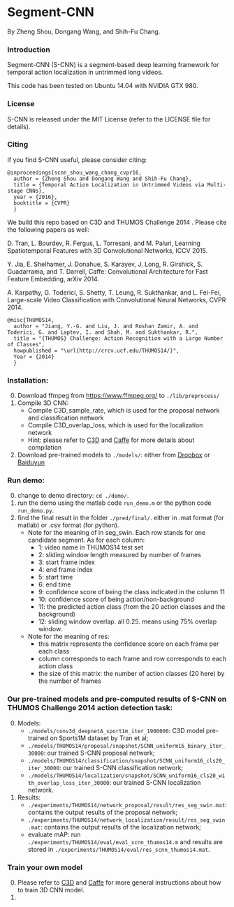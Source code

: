 # Segment-CNN

By Zheng Shou, Dongang Wang, and Shih-Fu Chang.

### Introduction

Segment-CNN (S-CNN) is a segment-based deep learning framework for temporal action localization in untrimmed long videos.

This code has been tested on Ubuntu 14.04 with NVIDIA GTX 980.

### License

S-CNN is released under the MIT License (refer to the LICENSE file for details).

### Citing

If you find S-CNN useful, please consider citing:

    @inproceedings{scnn_shou_wang_chang_cvpr16,
      author = {Zheng Shou and Dongang Wang and Shih-Fu Chang},
      title = {Temporal Action Localization in Untrimmed Videos via Multi-stage CNNs},
      year = {2016},
      booktitle = {CVPR} 
      }
    
We build this repo based on C3D and THUMOS Challenge 2014 . Please cite the following papers as well:

D. Tran, L. Bourdev, R. Fergus, L. Torresani, and M. Paluri, Learning Spatiotemporal Features with 3D Convolutional Networks, ICCV 2015.

Y. Jia, E. Shelhamer, J. Donahue, S. Karayev, J. Long, R. Girshick, S. Guadarrama, and T. Darrell, Caffe: Convolutional Architecture for Fast Feature Embedding, arXiv 2014.

A. Karpathy, G. Toderici, S. Shetty, T. Leung, R. Sukthankar, and L. Fei-Fei, Large-scale Video Classification with Convolutional Neural Networks, CVPR 2014.

    @misc{THUMOS14,
      author = "Jiang, Y.-G. and Liu, J. and Roshan Zamir, A. and Toderici, G. and Laptev, I. and Shah, M. and Sukthankar, R.",
      title = "{THUMOS} Challenge: Action Recognition with a Large Number of Classes",
      howpublished = "\url{http://crcv.ucf.edu/THUMOS14/}",
      Year = {2014}
      }

### Installation:
0. Download ffmpeg from https://www.ffmpeg.org/ to `./lib/preprocess/`
1. Compile 3D CNN:
    - Compile C3D_sample_rate, which is used for the proposal network and classification network
    - Compile C3D_overlap_loss, which is used for the localization network
    - Hint: please refer to [C3D](https://github.com/facebook/C3D) and [Caffe](https://github.com/BVLC/caffe) for more details about compilation
2. Download pre-trained models to `./models/`: either from [Dropbox](https://www.dropbox.com/s/657cuo60xg41zln/models.7z?dl=0) or [Baiduyun](http://pan.baidu.com/s/1o8AHrUa)

### Run demo:
0. change to demo directory: `cd ./demo/`.
1. run the demo using the matlab code `run_demo.m` or the python code `run_demo.py`.
2. find the final result in the folder `./pred/final/`. either in .mat format (for matlab) or .csv format (for python).
    - Note for the meaning of in seg_swin. Each row stands for one candidate segment. As for each column: 
        * 1: video name in THUMOS14 test set
        * 2: sliding window length measured by number of frames
        * 3: start frame index
        * 4: end frame index
        * 5: start time
        * 6: end time
        * 9: confidence score of being the class indicated in the column 11
        * 10: confidence score of being action/non-background
        * 11: the predicted action class (from the 20 action classes and the background)
        * 12: sliding window overlap. all 0.25. means using 75% overlap window.
    - Note for the meaning of res: 
        * this matrix represents the confidence score on each frame per each class
        * column corresponds to each frame and row corresponds to each action class
        * the size of this matrix: the number of action classes (20 here) by the number of frames

### Our pre-trained models and pre-computed results of S-CNN on THUMOS Challenge 2014 action detection task:
0. Models:
    - `./models/conv3d_deepnetA_sport1m_iter_1900000`: C3D model pre-trained on Sports1M dataset by Tran et al;
    - `./models/THUMOS14/proposal/snapshot/SCNN_uniform16_binary_iter_30000`: our trained S-CNN proposal network; 
    - `./models/THUMOS14/classification/snapshot/SCNN_uniform16_cls20_iter_30000`: our trained S-CNN classification network; 
    - `./models/THUMOS14/localization/snapshot/SCNN_uniform16_cls20_with_overlap_loss_iter_30000`: our trained S-CNN localization network.
1. Results:
    - `./experiments/THUMOS14/network_proposal/result/res_seg_swin.mat`: contains the output results of the proposal network;
    - `./experiments/THUMOS14/network_localization/result/res_seg_swin.mat`: contains the output results of the localization network;
    - evaluate mAP: run `./experiments/THUMOS14/eval/eval_scnn_thumos14.m` and results are stored in `./experiments/THUMOS14/eval/res_scnn_thumos14.mat`.

### Train your own model
0. Please refer to [C3D](https://github.com/facebook/C3D) and [Caffe](https://github.com/BVLC/caffe) for more general instructions about how to train 3D CNN model.
1. 






